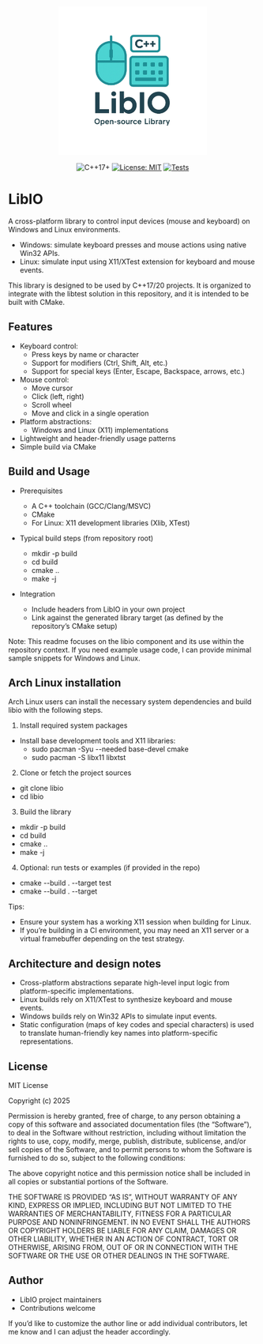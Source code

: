<div align="center">

<img src="assets/logo.png" height="300" alt="banner">

![C++17+](https://img.shields.io/badge/C++-17%2B-blue.svg)
[![License: MIT](https://img.shields.io/badge/License-MIT-yellow.svg)](https://opensource.org/licenses/MIT)
[![Tests](https://github.com/johnnymast/LibGraphics/actions/workflows/testing.yml/badge.svg)](https://github.com/johnnymast/LibGraphics/actions/workflows/testing.yml)
</div>


# LibIO

A cross-platform library to control input devices (mouse and keyboard) on Windows and Linux environments.

- Windows: simulate keyboard presses and mouse actions using native Win32 APIs.
- Linux: simulate input using X11/XTest extension for keyboard and mouse events.

This library is designed to be used by C++17/20 projects. It is organized to integrate with the libtest solution in this repository, and it is intended to be built with CMake.

## Features

- Keyboard control:
    - Press keys by name or character
    - Support for modifiers (Ctrl, Shift, Alt, etc.)
    - Support for special keys (Enter, Escape, Backspace, arrows, etc.)
- Mouse control:
    - Move cursor
    - Click (left, right)
    - Scroll wheel
    - Move and click in a single operation
- Platform abstractions:
    - Windows and Linux (X11) implementations
- Lightweight and header-friendly usage patterns
- Simple build via CMake

## Build and Usage

- Prerequisites
    - A C++ toolchain (GCC/Clang/MSVC)
    - CMake
    - For Linux: X11 development libraries (Xlib, XTest)

- Typical build steps (from repository root)
    - mkdir -p build
    - cd build
    - cmake ..
    - make -j

- Integration
    - Include headers from LibIO in your own project
    - Link against the generated library target (as defined by the repository’s CMake setup)

Note: This readme focuses on the libio component and its use within the repository context. If you need example usage code, I can provide minimal sample snippets for Windows and Linux.

## Arch Linux installation

Arch Linux users can install the necessary system dependencies and build libio with the following steps.

1) Install required system packages
- Install base development tools and X11 libraries:
    - sudo pacman -Syu --needed base-devel cmake
    - sudo pacman -S libx11 libxtst

2) Clone or fetch the project sources
- git clone <repository-url> libio
- cd libio

3) Build the library
- mkdir -p build
- cd build
- cmake ..
- make -j

4) Optional: run tests or examples (if provided in the repo)
- cmake --build . --target test
- cmake --build . --target <example-target>

Tips:
- Ensure your system has a working X11 session when building for Linux.
- If you’re building in a CI environment, you may need an X11 server or a virtual framebuffer depending on the test strategy.

## Architecture and design notes

- Cross-platform abstractions separate high-level input logic from platform-specific implementations.
- Linux builds rely on X11/XTest to synthesize keyboard and mouse events.
- Windows builds rely on Win32 APIs to simulate input events.
- Static configuration (maps of key codes and special characters) is used to translate human-friendly key names into platform-specific representations.

## License

MIT License

Copyright (c) 2025

Permission is hereby granted, free of charge, to any person obtaining a copy of this software and associated documentation files (the “Software”), to deal in the Software without restriction, including without limitation the rights to use, copy, modify, merge, publish, distribute, sublicense, and/or sell copies of the Software, and to permit persons to whom the Software is furnished to do so, subject to the following conditions:

The above copyright notice and this permission notice shall be included in all copies or substantial portions of the Software.

THE SOFTWARE IS PROVIDED “AS IS”, WITHOUT WARRANTY OF ANY KIND, EXPRESS OR IMPLIED, INCLUDING BUT NOT LIMITED TO THE WARRANTIES OF MERCHANTABILITY, FITNESS FOR A PARTICULAR PURPOSE AND NONINFRINGEMENT. IN NO EVENT SHALL THE AUTHORS OR COPYRIGHT HOLDERS BE LIABLE FOR ANY CLAIM, DAMAGES OR OTHER LIABILITY, WHETHER IN AN ACTION OF CONTRACT, TORT OR OTHERWISE, ARISING FROM, OUT OF OR IN CONNECTION WITH THE SOFTWARE OR THE USE OR OTHER DEALINGS IN THE SOFTWARE.

## Author

- LibIO project maintainers
- Contributions welcome

If you’d like to customize the author line or add individual contributors, let me know and I can adjust the header accordingly.